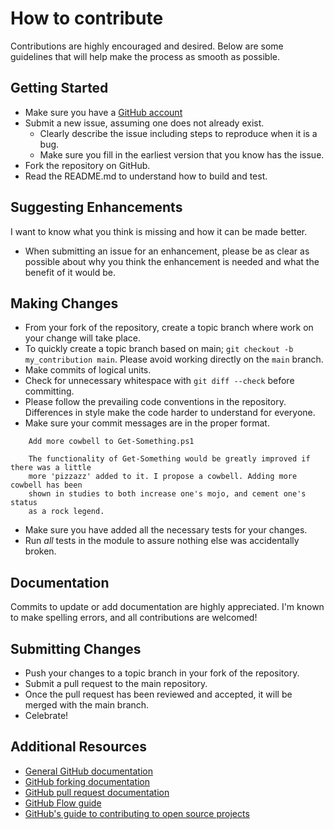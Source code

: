 # How to contribute

Contributions are highly encouraged and desired.
Below are some guidelines that will help make the process as smooth as possible.

## Getting Started

- Make sure you have a [GitHub account](https://github.com/signup/free)
- Submit a new issue, assuming one does not already exist.
  - Clearly describe the issue including steps to reproduce when it is a bug.
  - Make sure you fill in the earliest version that you know has the issue.
- Fork the repository on GitHub.
- Read the README.md to understand how to build and test.

## Suggesting Enhancements

I want to know what you think is missing and how it can be made better.

- When submitting an issue for an enhancement, please be as clear as possible
  about why you think the enhancement is needed and what the benefit of it would
  be.

## Making Changes

- From your fork of the repository, create a topic branch where work on your
  change will take place.
- To quickly create a topic branch based on main;
  `git checkout -b my_contribution main`. Please avoid working directly on the
  `main` branch.
- Make commits of logical units.
- Check for unnecessary whitespace with `git diff --check` before committing.
- Please follow the prevailing code conventions in the repository.
  Differences in style make the code harder to understand for everyone.
- Make sure your commit messages are in the proper format.

```
    Add more cowbell to Get-Something.ps1

    The functionality of Get-Something would be greatly improved if there was a little
    more 'pizzazz' added to it. I propose a cowbell. Adding more cowbell has been
    shown in studies to both increase one's mojo, and cement one's status
    as a rock legend.
```

- Make sure you have added all the necessary tests for your changes.
- Run _all_ tests in the module to assure nothing else was accidentally broken.

## Documentation

Commits to update or add documentation are highly appreciated. I'm known to make
spelling errors, and all contributions are welcomed!

## Submitting Changes

- Push your changes to a topic branch in your fork of the repository.
- Submit a pull request to the main repository.
- Once the pull request has been reviewed and accepted, it will be merged with
  the main branch.
- Celebrate!

## Additional Resources

- [General GitHub documentation](https://help.github.com/)
- [GitHub forking documentation](https://guides.github.com/activities/forking/)
- [GitHub pull request documentation](https://help.github.com/send-pull-requests/)
- [GitHub Flow guide](https://guides.github.com/introduction/flow/)
- [GitHub's guide to contributing to open source projects](https://guides.github.com/activities/contributing-to-open-source/)
